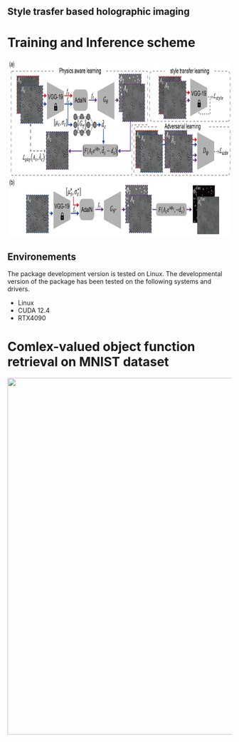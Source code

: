 ## Style trasfer based holographic imaging


# Training and Inference scheme
<p align = "center">
<img src="/Figures/training.png" width="800" height="400">
</p>

## Environements
The package development version is tested on Linux. The developmental version of the package has been tested on the following systems and drivers.
- Linux
- CUDA 12.4
- RTX4090

# Comlex-valued object function retrieval on MNIST dataset 
<p align = "center">
<img src="/Figures/Mnist-result.png" width="800" height="800">
</p>
